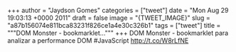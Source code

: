 
+++
author = "Jaydson Gomes"
categories = ["tweet"]
date = "Mon Aug 29 19:03:13 +0000 2011"
draft = false
image = "{TWEET_IMAGE}"
slug = "a87b156074e811bca83231f826ce1a4e30c326b1"
tags = ["tweet"]
title = """DOM Monster - bookmarklet..."""
+++
DOM Monster - bookmarklet para analizar a performance DOM #JavaScript http://t.co/W8rLfNE
